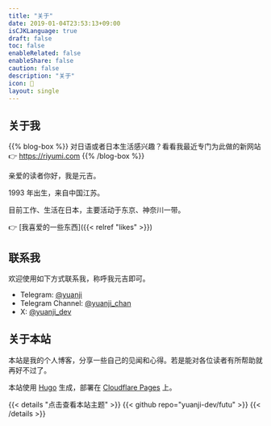 ```yaml
---
title: "关于"
date: 2019-01-04T23:53:13+09:00
isCJKLanguage: true
draft: false
toc: false
enableRelated: false
enableShare: false
caution: false
description: "关于"
icon: 🙏
layout: single
---
```


## 关于我

{{% blog-box %}}
对日语或者日本生活感兴趣？看看我最近专门为此做的新网站 👉 <a href="https://riyumi.com" target="_blank" rel="noopener" data-umami-event="about-page-riyumi">https://riyumi.com</a>
{{% /blog-box %}}

亲爱的读者你好，我是元吉。

1993 年出生，来自中国江苏。

目前工作、生活在日本，主要活动于东京、神奈川一带。

👉 [我喜爱的一些东西]({{< relref "likes" >}})

## 联系我

欢迎使用如下方式联系我，称呼我元吉即可。

- Telegram: [@yuanji](https://t.me/yuanji)
- Telegram Channel: [@yuanji_chan](https://t.me/yuanji_chan)
- X: [@yuanji_dev](https://x.com/intent/follow?screen_name=yuanji_dev)

## 关于本站

本站是我的个人博客，分享一些自己的见闻和心得。若是能对各位读者有所帮助就再好不过了。

本站使用 [Hugo](https://gohugo.io/) 生成，部署在 [Cloudflare Pages](https://pages.cloudflare.com/) 上。

{{< details "点击查看本站主题" >}}
{{< github repo="yuanji-dev/futu" >}}
{{< /details >}}
